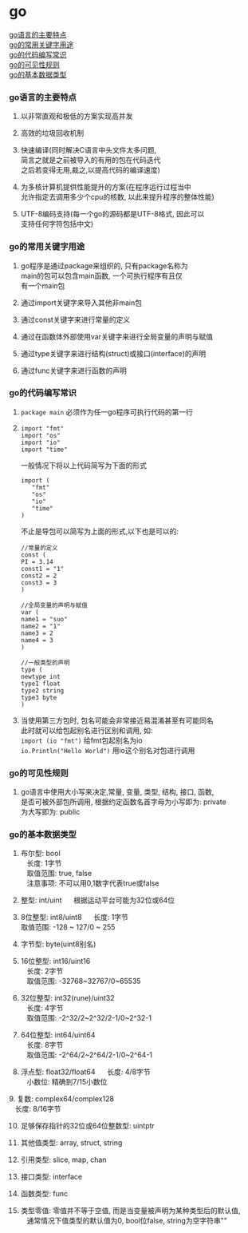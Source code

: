 # go
[go语言的主要特点](#go语言的主要特点)  
[go的常用关键字用途](#go的常用关键字用途)  
[go的代码编写常识](#go的代码编写常识)  
[go的可见性规则](#go的可见性规则)  
[go的基本数据类型](#go的基本数据类型)


### go语言的主要特点

1. 以非常直观和极低的方案实现高并发

2. 高效的垃圾回收机制

3. 快速编译(同时解决C语言中头文件太多问题,  
   简言之就是之前被导入的有用的包在代码迭代  
   之后若变得无用,裁之,以提高代码的编译速度)

4. 为多核计算机提供性能提升的方案(在程序运行过程当中  
   允许指定去调用多少个cpu的核数, 以此来提升程序的整体性能)

5. UTF-8编码支持(每一个go的源码都是UTF-8格式, 因此可以  
   支持任何字符包括中文)

### go的常用关键字用途

1. go程序是通过package来组织的, 只有package名称为  
   main的包可以包含main函数, 一个可执行程序有且仅  
   有一个main包  
   
2. 通过import关键字来导入其他非main包  

3. 通过const关键字来进行常量的定义  

4. 通过在函数体外部使用var关键字来进行全局变量的声明与赋值  

5. 通过type关键字来进行结构(struct)或接口(interface)的声明  

6. 通过func关键字来进行函数的声明

### go的代码编写常识

1. `package main` 必须作为任一go程序可执行代码的第一行


2. 
   ```
   import "fmt"
   import "os"
   import "io"
   import "time"
   ```  
   一般情况下将以上代码简写为下面的形式  
   ```
   import (
      "fmt"
      "os"
      "io"
      "time"
   )
   ```  

	不止是导包可以简写为上面的形式,以下也是可以的:  
 
    ```
   //常量的定义  
   const (
	PI = 3.14
	const1 = "1"
	const2 = 2
	const3 = 3 
   )
   ```  
    ```
   //全局变量的声明与赋值
   var (
	name1 = "suo"
	name2 = "1"
	name3 = 2
	name4 = 3
   )
   ```  
    ```
   //一般类型的声明
   type (
	newtype int
	type1 float
	type2 string
	type3 byte
   )
   ```
   
3. 当使用第三方包时, 包名可能会非常接近易混淆甚至有可能同名  
   此时就可以给包起别名进行区别和调用, 如:  
   `import (io "fmt")` 给fmt包起别名为io  
   `io.Println("Hello World")` 用io这个别名对包进行调用
   
### go的可见性规则  

1. go语言中使用大小写来决定,常量, 变量, 类型, 结构, 接口, 函数,  
是否可被外部包所调用, 根据约定函数名首字母为小写即为: private  
   为大写即为: public

### go的基本数据类型

1. 布尔型: bool   
    长度: 1字节  
    取值范围: true, false  
    注意事项: 不可以用0,1数字代表true或false  

2. 整型: int/uint  
    根据运动平台可能为32位或64位  

3. 8位整型: int8/uint8  
    长度: 1字节  
    取值范围: -128 ~ 127/0 ~ 255  
    
4. 字节型: byte(uint8别名)  

5. 16位整型: int16/uint16  
    长度: 2字节  
    取值范围: -32768\~32767/0\~65535  
    
6. 32位整型: int32(rune)/uint32  
    长度: 4字节  
    取值范围: -2^32/2\~2^32/2-1/0\~2^32-1  
    
7. 64位整型: int64/uint64  
    长度: 8字节  
    取值范围: -2^64/2\~2^64/2-1/0\~2^64-1  
    
8. 浮点型: float32/float64   
    长度: 4/8字节  
    小数位: 精确到7/15小数位  
    
9. 复数: complex64/complex128  
    长度: 8/16字节  

10. 足够保存指针的32位或64位整数型: uintptr  

11. 其他值类型: array, struct, string  

12. 引用类型: slice, map, chan  

13. 接口类型: interface  

14. 函数类型: func  

15. 类型零值: 零值并不等于空值, 而是当变量被声明为某种类型后的默认值,  
    通常情况下值类型的默认值为0, bool位false, string为空字符串""  
    
    





